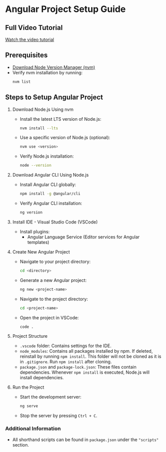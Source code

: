 # Angular Project Setup Guide

## Full Video Tutorial
[Watch the video tutorial](https://www.youtube.com/watch?v=f7BJFTEbc10)

## Prerequisites
- [Download Node Version Manager (nvm)](https://github.com/coreybutler/nvm-windows/releases)
- Verify nvm installation by running:
    ```bash
    nvm list
    ```

## Steps to Setup Angular Project

1. Download Node.js Using nvm
    - Install the latest LTS version of Node.js:
        ```bash
        nvm install --lts
        ```
    - Use a specific version of Node.js (optional):
        ```bash
        nvm use <version>
        ```
    - Verify Node.js installation:
        ```bash
        node --version
        ```

2. Download Angular CLI Using Node.js
    - Install Angular CLI globally:
        ```bash
        npm install -g @angular/cli
        ```
    - Verify Angular CLI installation:
        ```bash
        ng version
        ```

3. Install IDE - Visual Studio Code (VSCode)
    - Install plugins:
        - Angular Language Service (Editor services for Angular templates)

4. Create New Angular Project
    - Navigate to your project directory:
        ```bash
        cd <directory>
        ```
    - Generate a new Angular project:
        ```bash
        ng new <project-name>
        ```
    - Navigate to the project directory:
        ```bash
        cd <project-name>
        ```
    - Open the project in VSCode:
        ```bash
        code .
        ```

5. Project Structure
    - `.vscode` folder: Contains settings for the IDE.
    - `node_modules`: Contains all packages installed by npm. If deleted, reinstall by running `npm install`. This folder will not be cloned as it is in `.gitignore`. Run `npm install` after cloning.
    - `package.json` and `package-lock.json`: These files contain dependencies. Whenever `npm install` is executed, Node.js will install dependencies.

6. Run the Project
    - Start the development server:
        ```bash
        ng serve
        ```
    - Stop the server by pressing `Ctrl + C`.

### Additional Information
- All shorthand scripts can be found in `package.json` under the `"scripts"` section.
